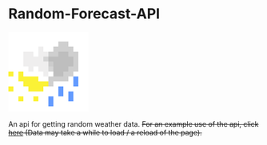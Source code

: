 # Random-Forecast-API
![Icon](https://raw.githubusercontent.com/JuNi4/Random-Forecast-API/main/icon.png)

An api for getting random weather data.
~~For an example use of the api, click [here](https://random-forecast.juni7.repl.co)
(Data may take a while to load / a reload of the page).~~
